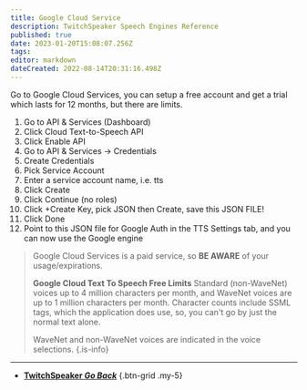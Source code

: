 ```yaml
---
title: Google Cloud Service
description: TwitchSpeaker Speech Engines Reference
published: true
date: 2023-01-20T15:08:07.256Z
tags: 
editor: markdown
dateCreated: 2022-08-14T20:31:16.498Z
---
```


Go to Google Cloud Services, you can setup a free account and get a trial which lasts for 12 months, but there are limits.

1. Go to API & Services (Dashboard)
2. Click Cloud Text-to-Speech API
3. Click Enable API
4. Go to API & Services -> Credentials
5. Create Credentials
6. Pick Service Account
7. Enter a service account name, i.e. tts
8. Click Create
9. Click Continue (no roles)
10. Click +Create Key, pick JSON then Create, save this JSON FILE!
11. Click Done
12. Point to this JSON file for Google Auth in the TTS Settings tab, and you can now use the Google engine

> Google Cloud Services is a paid service, so **BE AWARE** of your usage/expirations.
>
> **Google Cloud Text To Speech Free Limits**
Standard (non-WaveNet) voices up to 4 million characters per month, and WaveNet voices are up to 1 million characters per month. Character counts include SSML tags, which the application does use, so, you can't go by just the normal text alone.
>
> WaveNet and non-WaveNet voices are indicated in the voice selections.
{.is-info}

---

- [<i class="mdi mdi-chevron-left"></i>**TwitchSpeaker *Go Back***](/TwitchSpeaker)
{.btn-grid .my-5}